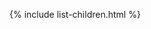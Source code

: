 [//]: # (title: Migration)
[//]: # (caption: Migration)
[//]: # (category: quickstart)
[//]: # (permalink: /quickstart/migration.html)
[//]: # (children: /quickstart/migration/)
[//]: # (redirect_from: redirect_from)
[//]: # (- /quickstart/changelog.html: - /quickstart/changelog.html)
[//]: # (toc: false)
[//]: # (ktor_version_review: 1.0.0)

{% include list-children.html %}